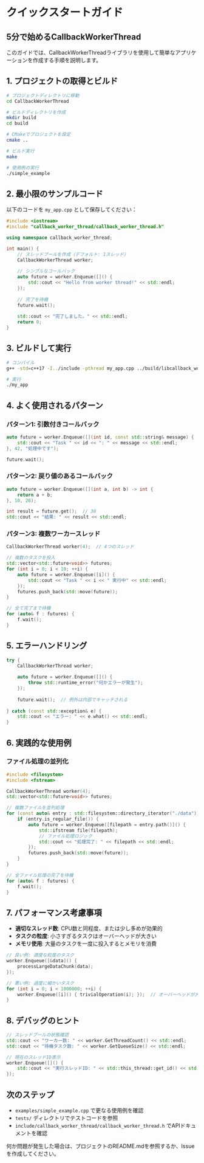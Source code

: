 # クイックスタートガイド

## 5分で始めるCallbackWorkerThread

このガイドでは、CallbackWorkerThreadライブラリを使用して簡単なアプリケーションを作成する手順を説明します。

## 1. プロジェクトの取得とビルド

```bash
# プロジェクトディレクトリに移動
cd CallbackWorkerThread

# ビルドディレクトリを作成
mkdir build
cd build

# CMakeでプロジェクトを設定
cmake ..

# ビルド実行
make

# 使用例の実行
./simple_example
```

## 2. 最小限のサンプルコード

以下のコードを `my_app.cpp` として保存してください：

```cpp
#include <iostream>
#include "callback_worker_thread/callback_worker_thread.h"

using namespace callback_worker_thread;

int main() {
    // スレッドプールを作成（デフォルト: 1スレッド）
    CallbackWorkerThread worker;
    
    // シンプルなコールバック
    auto future = worker.Enqueue([]() {
        std::cout << "Hello from worker thread!" << std::endl;
    });
    
    // 完了を待機
    future.wait();
    
    std::cout << "完了しました。" << std::endl;
    return 0;
}
```

## 3. ビルドして実行

```bash
# コンパイル
g++ -std=c++17 -I../include -pthread my_app.cpp ../build/libcallback_worker_thread.a -o my_app

# 実行
./my_app
```

## 4. よく使用されるパターン

### パターン1: 引数付きコールバック

```cpp
auto future = worker.Enqueue([](int id, const std::string& message) {
    std::cout << "Task " << id << ": " << message << std::endl;
}, 42, "処理中です");

future.wait();
```

### パターン2: 戻り値のあるコールバック

```cpp
auto future = worker.Enqueue([](int a, int b) -> int {
    return a + b;
}, 10, 20);

int result = future.get();  // 30
std::cout << "結果: " << result << std::endl;
```

### パターン3: 複数ワーカースレッド

```cpp
CallbackWorkerThread worker(4);  // 4つのスレッド

// 複数のタスクを投入
std::vector<std::future<void>> futures;
for (int i = 0; i < 10; ++i) {
    auto future = worker.Enqueue([i]() {
        std::cout << "Task " << i << " 実行中" << std::endl;
    });
    futures.push_back(std::move(future));
}

// 全て完了まで待機
for (auto& f : futures) {
    f.wait();
}
```

## 5. エラーハンドリング

```cpp
try {
    CallbackWorkerThread worker;
    
    auto future = worker.Enqueue([]() {
        throw std::runtime_error("何かエラーが発生");
    });
    
    future.wait();  // 例外は内部でキャッチされる
    
} catch (const std::exception& e) {
    std::cout << "エラー: " << e.what() << std::endl;
}
```

## 6. 実践的な使用例

### ファイル処理の並列化

```cpp
#include <filesystem>
#include <fstream>

CallbackWorkerThread worker(4);
std::vector<std::future<void>> futures;

// 複数ファイルを並列処理
for (const auto& entry : std::filesystem::directory_iterator("./data")) {
    if (entry.is_regular_file()) {
        auto future = worker.Enqueue([filepath = entry.path()]() {
            std::ifstream file(filepath);
            // ファイル処理ロジック
            std::cout << "処理完了: " << filepath << std::endl;
        });
        futures.push_back(std::move(future));
    }
}

// 全ファイル処理の完了を待機
for (auto& f : futures) {
    f.wait();
}
```

## 7. パフォーマンス考慮事項

- **適切なスレッド数**: CPU数と同程度、または少し多めが効果的
- **タスクの粒度**: 小さすぎるタスクはオーバーヘッドが大きい
- **メモリ使用**: 大量のタスクを一度に投入するとメモリを消費

```cpp
// 良い例: 適度な粒度のタスク
worker.Enqueue([&data]() {
    processLargeDataChunk(data);
});

// 悪い例: 過度に細かいタスク
for (int i = 0; i < 1000000; ++i) {
    worker.Enqueue([i]() { trivialOperation(i); });  // オーバーヘッドが大きい
}
```

## 8. デバッグのヒント

```cpp
// スレッドプールの状態確認
std::cout << "ワーカー数: " << worker.GetThreadCount() << std::endl;
std::cout << "待機タスク数: " << worker.GetQueueSize() << std::endl;

// 現在のスレッドID表示
worker.Enqueue([]() {
    std::cout << "実行スレッドID: " << std::this_thread::get_id() << std::endl;
});
```

## 次のステップ

- `examples/simple_example.cpp` で更なる使用例を確認
- `tests/` ディレクトリでテストコードを参照
- `include/callback_worker_thread/callback_worker_thread.h` でAPIドキュメントを確認

何か問題が発生した場合は、プロジェクトのREADME.mdを参照するか、Issueを作成してください。 